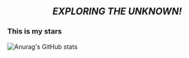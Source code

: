 <h2 align="center"><i><b>EXPLORING THE UNKNOWN!</b></i></h2>

### This is my stars
![Anurag's GitHub stats](https://github-readme-stats.vercel.app/api?username=ContartSL&show_icons=true&theme=radical)

<!--
**ContartSL/ContartSL** is a ✨ _special_ ✨ repository because its `README.md` (this file) appears on your GitHub profile.

Here are some ideas to get you started:

- 🔭 I’m currently working on ...
- 🌱 I’m currently learning ...
- 👯 I’m looking to collaborate on ...
- 🤔 I’m looking for help with ...
- 💬 Ask me about ...
- 📫 How to reach me: ...
- 😄 Pronouns: ...
- ⚡ Fun fact: ...
-->
